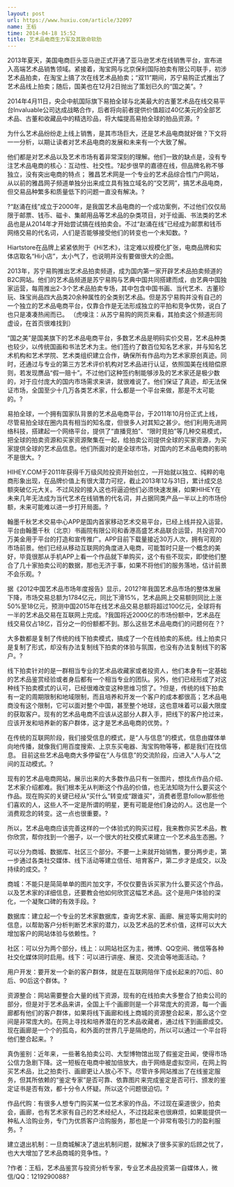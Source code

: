 ```yaml
---
layout: post
url: https://www.huxiu.com/article/32097
name: 王槄
time: 2014-04-18 15:52
title: 艺术品电商生力军及其致命软肋
---
```

2013年夏天，美国电商巨头亚马逊正式开通了亚马逊艺术在线销售平台，宣布进入高端艺术品销售领域。紧接着，淘宝网与北京保利国际拍卖有限公司联手，初涉艺术品拍卖，在淘宝上搞了次在线艺术品拍卖；“双11”期间，苏宁易购正式推出了艺术品线上拍卖；随后，国美也在12月2日抛出了策划已久的“国之美”。?

2014年4月11日，央企中航国际旗下易拍全球与北美最大的古董艺术品在线交易平台Invaluable公司达成战略合作，后者将向前者提供价值超过40亿美元的全部艺术品、古董和收藏品中的精选珍品，将大幅提高易拍全球的拍品资源。?

为什么艺术品纷纷走上线上销售，是其市场巨大，还是艺术品电商就好做？下文将一一分析，以期让读者对艺术品电商的发展和未来有一个大致了解。

他们都是对艺术品以及艺术市场有着非常深刻的理解。他们一致的缺点是，没有专注艺术品电商的核心：互动性、社交性。?起步很早的嘉德在线，但品牌名称不够独立，没有突出电商的特点； 雅昌艺术网是一个专业的艺术品综合性门户网站，从以前的雅昌网子频道单独分出来成立具有独立域名的“交艺网”，搞艺术品电商，但交易品种繁多和质量低下的问题一直没有解决。?

?“赵涌在线”成立于2000年，是我国艺术品电商的一个成功案例，不过他们仅仅局限于邮票、钱币、磁卡、集邮用品等艺术品的杂类项目，对于绘画、书法类的艺术品也是从2014年才开始尝试搞在线拍卖会。不过“赵涌在线”已经成为邮票和钱币网络交易的代名词，人们是否能够接受他们的转变也一个未知数。?

Hiartstore在品牌上紧紧依附于《Hi艺术》，注定难以规模化扩张，电商品牌和实体店取名“Hi小店”，太小气了，也说明并没有要做很大的企图。

2013年，苏宁易购推出艺术品拍卖频道，成为国内第一家开辟艺术品拍卖频道的B2C网站。他们的艺术品频道是苏宁易购与艺典中国共同搭建而成，由艺典中国独家运营，每周推出2-3个艺术品拍卖专场，其中包含中国书画、当代艺术、古董珍玩、珠宝尚品四大品类20余种属性的全类别艺术品。但是苏宁易购并没有自己的一个独立的艺术品电商平台，仅靠合作是无法形成独立的平拍和竞争优势，说白了也只是凑凑热闹而已。 （虎嗅注：从苏宁易购的网页来看，其拍卖这个频道形同虚设，在首页很难找到）

“国之美”是国美旗下的艺术品电商平台，多数艺术品是明码实价交易，艺术品种类也较少，以传统国画和书法艺术为主。他们签约了数百位知名艺术家，并与知名艺术机构和艺术学院、艺术类组织建立合作，确保所有作品均为艺术家原创真迹。同时，还通过与专业的第三方艺术评价机构对艺术品进行认证，依照国美在线赔偿原则，若发现赝品“假一赔十”。不过他们这种签约制能够涉及的艺术家还是极少数的，对于应付庞大的国内市场需求来讲，就很难说了。他们保证了真迹，却无法保证市场，全国至少十几万各类艺术家，什么都是一个平台来做，那是不太可能的。?

易拍全球，一个拥有国家队背景的艺术品电商平台，于2011年10月份正式上线，尽管易拍全球在圈内具有相当的知名度，但很多人对其知之甚少。他们利用先进网络科技，搭建起一个网络平台，提供了“直播竞拍”、“限时竞拍”等几种交易模式，把全球的拍卖资源和买家资源聚集在一起，给拍卖公司提供全球的买家资源，为买家提供全球的艺术品信息。他们所面对的是全球市场，对国内的艺术品电商的影响不是很大。?

HIHEY.COM于2011年获得千万级风险投资开始创立，一开始就以独立、纯粹的电商形象出现，在品牌价值上有很大潜力可挖，截止2013年12与31日，累计成交总额突破亿元大关。不过风投的接入这也将逼迫他们必须快速发展，如果HIHEY在未来几年无法成为当代艺术在线销售的代名词，并占据同类产品一半以上的市场份额，未来可能难以进一步打开局面。?

翰墨千秋艺术交易中心APP是国内首家移动艺术交易平台，已经上线并投入运营。平台由翰墨千秋（北京）书画院有限公司和香港高盛艺术品联合运营，共投资700万美金用于平台的打造和宣传推广。APP目前下载量接近30万人次，拥有可观的市场前景。他们已经从移动互联网的角度进入电商，可能暂时只是一个概念的美好，毕竟很那从手机APP上看一个作品就下单购买，这个有些不现实，即使他们整合了几十家拍卖公司的数据，那也无济于事，如果不将他们的服务落地，估计前景不会乐观。?

据《2012中国艺术品市场年度报告》显示，2012?年我国艺术品市场的整体发展下降，市场交易总额为1784亿元，同比下滑15%，艺术品网上交易额则同比上涨50%至18亿元，预测中国2015年在线艺术品交易总额将超过100亿元，全球将有一半的艺术品交易在互联网上完成。?我国将近2000亿的市场份额中，艺术品在线交易仅占18亿，百分之一的份额都不到。那么这些艺术品电商们的问题何在？?

大多数都是复制了传统的线下拍卖模式，搞成了一个在线拍卖的系统。线上拍卖只是复制了形式，却没有办法复制线下拍卖的体验与氛围，也没有办法复制线下的客户。?

线下拍卖针对的是一群相当专业的艺术品收藏家或者投资人，他们本身有一定基础的艺术品鉴赏经验或者身后都有一个相当专业的团队。另外，他们已经形成了对这种线下拍卖模式的认可，已经很难改变这种思维习惯了。?但是，传统的线下拍卖有一定的周期限制和地域限制，而且培养和开发一个客户的成本都很高；艺术品电商没有这个限制，它可以面对整个中国，甚至整个地球，这也意味着可以最大限度的获取客户。现有的艺术品电商不应该从这部分人群入手，把线下的客户抢过来，应该开发和培养新的客户群体，这才是艺术品电商的优势。?

在传统的互联网阶段，我们接受信息的模式，是“人与信息”的模式，信息由媒体单向地传播，就像我们用百度搜索、上京东买电器、淘宝购物等等，都是我们在找信息。 目前这些艺术品电商大多停留在“人与信息”的交流阶段，应进入“人与人”之间的互动模式。?

现有的艺术品电商网站，展示出来的大多数作品只有一张图片，想找点作品介绍、艺术家介绍都难。我们根本无从判断这个作品的价值，也无法知晓为什么要买这个作品。现在购买的关键已经从“买什么”转变成“跟谁买”，消费者愿意follow那些他们喜欢的人，这些人不一定是所谓的明星，更有可能是他们身边的人。这也是一个消费观念的转变。这一点也很重要。?

所以，艺术品电商应该完善这样的一个体验式的购买过程，我来教你买艺术品，教你欣赏，帮你找到一个圈子，以一个很大的社交模式来建立一个艺术品生态圈。?

可以分为商城、数据库、社区三个部分。不要一上来就开始销售，要分两步走，第一步通过各类社交媒体、线下活动等建立信任、培育客户，第二步才是成交，以及持续的成交。?

商城：不能只是简简单单的图片加文字，不仅仅要告诉买家为什么要买这个作品，以及艺术家的详细信息，还要教会他如何欣赏这幅艺术品。这个是用户体验的深化，一个凝聚口碑的有效手段。?

数据库：建立起一个专业的艺术家数据库，查询艺术家、画廊、展览等实用实时的信息，以帮助客户分析判断艺术家的潜力，以及艺术品的艺术价值，这样可以大大增加客户的网站体验与依赖性。?

社区：可以分为两个部分，线上：以网站社区为主，微博、QQ空间、微信等各种社交化媒体同时启用。线下：可以进行讲座、展览、交流会等地面活动。?

用户开发：要开发一个新的客户群体，就是在互联网陪伴下成长起来的70后、80后、90后这个群体。?

资源整合：网站需要整合大量的线下资源，现有的在线拍卖大多整合了拍卖公司的部分，但是对于艺术品来讲，全国上千个画廊则是一个非常庞大的资源，每一个画廊都有他们的客户群体，如果将线下画廊和线上商城的资源整合起来，那么这个空间是非常庞大的。在网上寻找和培养潜在的艺术品收藏者，通过线下到画廊成交。现在画廊是一个个的孤岛，和外面的世界几乎是隔绝的，所以可以通过一个平台将他们整合起来。?

真伪鉴别：近年来，一些著名拍卖公司、大型博物馆出现了假鉴定丑闻，使得市场公信力急剧下降。这一短板在电商中被加倍放大，由于网络是虚拟空间，在网上购买艺术品，比之拍卖行、画廊更让人放心不下。尽管许多网站推出了在线鉴定服务，但其所依赖的“鉴定专家”是否可靠、依靠图片来完成鉴定是否可行、颁发的鉴定证书是否有效，都十分令人怀疑。所以这个问题很迫切。?

作品代购：有很多人想专门购买某一位艺术家的作品，不过现在渠道很少，拍卖会，画廊，也有艺术家有自己的艺术经纪人，不过找起来也很麻烦，如果能提供一种私人洽购业务，专门为优质客户洽购服务，那也是一个非常有吸引力的盈利服务。?

建立退出机制：一旦商城解决了退出机制问题，就解决了很多买家的后顾之忧了，也大大增加了艺术品商城的竞争性。?

?作者：王槄，艺术品鉴赏与投资分析专家，专业艺术品投资第一自媒体人，微信/QQ：1219290088?

